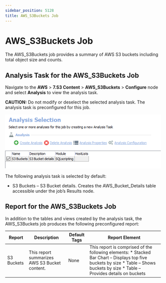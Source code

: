 ```yaml
---
sidebar_position: 5128
title: AWS_S3Buckets Job
---
```


# AWS\_S3Buckets Job

The AWS\_S3Buckets job provides a summary of AWS S3 buckets including total object size and counts.

## Analysis Task for the AWS\_S3Buckets Job

Navigate to the **AWS** > **7.S3 Content** > **AWS\_S3Buckets** > **Configure** node and select **Analysis** to view the analysis task.

**CAUTION:** Do not modify or deselect the selected analysis task. The analysis task is preconfigured for this job.

![Analysis Task for the AWS_S3Buckets Job](../../../../../../../static/images/AccessAnalyzer_12.0/Content/Resources/Images/EnterpriseAuditor/Solutions/AWS/S3Content/S3BucketsAnalysis.png "Analysis Task for the AWS_S3Buckets Job")

The following analysis task is selected by default:

* S3 Buckets – S3 Bucket details. Creates the AWS\_Bucket\_Details table accessible under the job’s Results node.

## Report for the AWS\_S3Buckets Job

In addition to the tables and views created by the analysis task, the AWS\_S3Buckets job produces the following preconfigured report:

| Report | Description | Default Tags | Report Element |
| --- | --- | --- | --- |
| S3 Buckets | This report summarizes AWS S3 Bucket content. | None | This report is comprised of the following elements:   * Stacked Bar Chart – Displays top five buckets by size * Table – Shows buckets by size * Table – Provides details on buckets |